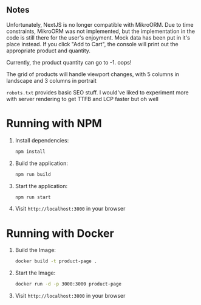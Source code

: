 
## Notes

Unfortunately, NextJS is no longer compatible with MikroORM. Due to time constraints, MikroORM was not implemented, but the implementation in the code is still there for the user's enjoyment. Mock data has been put in it's place instead. If you click "Add to Cart", the console will print out the appropriate product and quantity.

Currently, the product quantity can go to -1. oops!

The grid of products will handle viewport changes, with 5 columns in landscape and 3 columns in portrait

`robots.txt` provides basic SEO stuff. I would've liked to experiment more with server rendering to get TTFB and LCP faster but oh well

# Running with NPM

1. Install dependencies:
   ```bash
   npm install
2. Build the application:
   ```bash
   npm run build
3. Start the application:
   ```bash
   npm run start
4. Visit `http://localhost:3000` in your browser

# Running with Docker

1. Build the Image:
   ```bash
   docker build -t product-page .
2. Start the Image:
   ```bash
   docker run -d -p 3000:3000 product-page
3. Visit `http://localhost:3000` in your browser
